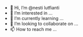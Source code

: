 - 👋 Hi, I’m @nesti lutfianti 
- 👀 I’m interested in ...
- 🌱 I’m currently learning ...
- 💞️ I’m looking to collaborate on ...
- 📫 How to reach me ...

<!---
nestines/nestines is a ✨ special ✨ repository because its `README.md` (this file) appears on your GitHub profile.
You can click the Preview link to take a look at your changes.
--->
